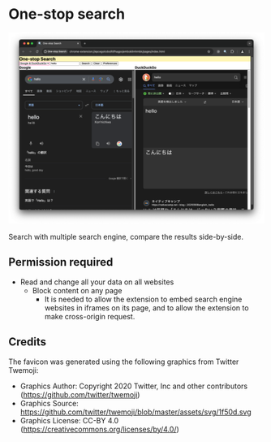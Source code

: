 # One-stop search

![preview](img/preview.png)

Search with multiple search engine, compare the results side-by-side.

## Permission required

- Read and change all your data on all websites
  - Block content on any page
    - It is needed to allow the extension to embed search engine websites in iframes on its page, and to allow the extension to make cross-origin request.

## Credits

The favicon was generated using the following graphics from Twitter Twemoji:

- Graphics Author: Copyright 2020 Twitter, Inc and other contributors (https://github.com/twitter/twemoji)
- Graphics Source: https://github.com/twitter/twemoji/blob/master/assets/svg/1f50d.svg
- Graphics License: CC-BY 4.0 (https://creativecommons.org/licenses/by/4.0/)
